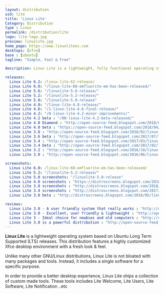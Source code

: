 ```yaml
---
layout: distribution
uid: lite
title: 'Linux Lite'
Category: Distribution
type : Linux
permalink: /distribution/lite
logo: lite-logo.jpg
preview: linuxlite.jpg
home_page: https://www.linuxliteos.com
desktops: [xfce]
base : [ubuntu]
tagline: "Simple, Fast & Free"

description: Linux Lite is a lightweight, fully functional operating system built on top of Ubuntu. It includes a good collection of applications to serve your day to day needs.

releases:
  Linux Lite 6.2: /linux-lite-62-release/
  Linux Lite 6.0: "/linux-lite-60-emfluorite-em-has-been-released/"
  Linux Lite 5.6: "/linuxlite-5.6-release/"
  Linux Lite 5.2: "/linuxlite-5.2-release/"
  Linux Lite 5.0: "/linuxlite-5.0-release"
  Linux Lite 4.8: "/linux-lite-4.8-release/"
  Linux Lite 4.6: "/1-linux-lite-4.6-final-release/"
  Linux Lite 4.2: "/0-linux-lite-4.2-minor-improvements/"
  Linux Lite 4.2 beta : "/00-linux-lite-4.2-beta-released/"
  Linux Lite 4.0 Diamond : "http://open-source-feed.blogspot.com/2018/06/linux-lite-40-diamond-released-with.html"
  Linux Lite 4.0 beta : "https://open-source-feed.blogspot.com/2018/04/linux-lite-40-beta-released-with-new.html"
  Linux Lite 3.8 : "http://open-source-feed.blogspot.com/2018/02/linux-lite-38-released-based-on-ubuntu.html"
  Linux Lite 3.6 beta : "http://open-source-feed.blogspot.com/2017/07/linux-lite-36-beta-announced-with.html"
  Linux Lite 3.4 : "http://open-source-feed.blogspot.com/2017/03/linux-lite-34-released-with-easily.html"
  Linux Lite 3.4 beta : "http://open-source-feed.blogspot.com/2017/02/linux-lite-34-beta-released-based-on.html"
  Linux Lite 3.2 : "http://open-source-feed.blogspot.com/2016/10/linux-lite-32-released-includes.html"
  Linux Lite 3.0 : "http://open-source-feed.blogspot.com/2016/06/linux-lite-30-final-released-with-new.html"

screenshots:
  Linux Lite 6.0: /linux-lite-60-emfluorite-em-has-been-released/
  Linux Lite 5.2: "/linuxlite-5.2-release/"
  Linux Lite 5.0 screenshots: "/linuxlite-5.0-release"
  Linux Lite 4.0 screenshots : "https://distroscreens.blogspot.com/2018/07/linux-lite-40-diamond-screenshots.html"
  Linux Lite 3.8 screenshots : "http://distroscreens.blogspot.com/2018/02/linux-lite-38-final-screenshots.html"
  Linux Lite 3.4 screenshots : "http://distroscreens.blogspot.com/2017/04/linux-lite-34-screenshots.html"
  Linux Lite 3.0 beta : "http://distroscreens.blogspot.com/2016/05/linux-lite-30-beta-screenshots.html"

reviews:
  Linux Lite 3.0 - A user friendly system that really works : "http://open-source-feed.blogspot.com/2016/09/linux-lite-30-user-friendly-system-that.html"
  Linux Lite 3.0 - Excellent, user friendly & lightweight : "http://open-source-feed.blogspot.com/2016/07/linux-lite-30-excellent-user-friendly.html"
  Linux Lite 3 - Ideal choice for newbies and old computers : "http://open-source-feed.blogspot.com/2016/07/linux-lite-3-ideal-choice-for-newbies.html"
  Linux Lite 3.0 is a powerful distribution : "http://open-source-feed.blogspot.com/2016/06/linux-lite-30-is-powerful-distribution.html"
---
```


**Linux Lite** is a lightweight operating system based on Ubuntu Long Term Supported (LTS) releases. This distribution features a highly customized Xfce desktop environment with a fresh look & feel.

Unlike many other GNU/Linux distributions, Linux Lite is not bloated with many packages and tools. Instead, it includes a single software for a specific purpose. 

In order to provide a better desktop experience, Linux Lite ships a collection of custom made tools. These tools includes Lite Welcome, Lite Users, Lite Software, Lite Notification ..etc